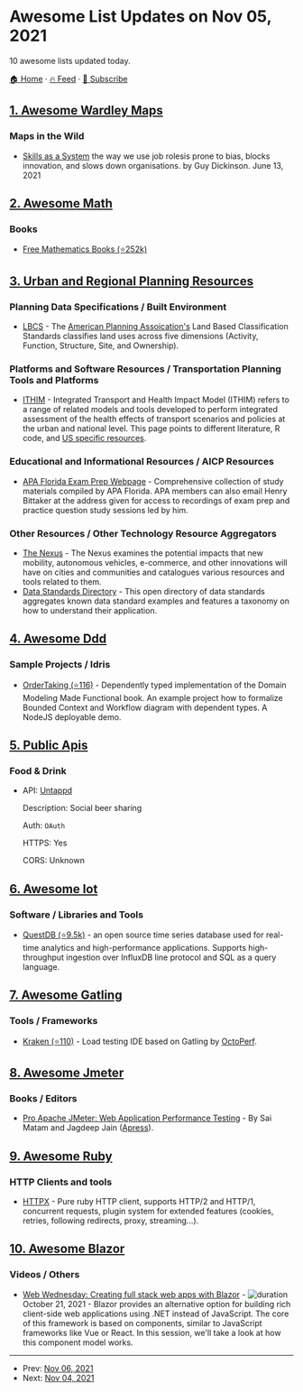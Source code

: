 # Awesome List Updates on Nov 05, 2021

10 awesome lists updated today.

[🏠 Home](/README.md) · [🔥 Feed](https://test.trackawesomelist.com/feed.xml) · [📮 Subscribe](https://trackawesomelist.us17.list-manage.com/subscribe?u=d2f0117aa829c83a63ec63c2f&id=36a103854c)



## [1. Awesome Wardley Maps](/content/wardley-maps-community/awesome-wardley-maps/README.md)

### Maps in the Wild

*   [Skills as a System](https://www.linkedin.com/pulse/skills-system-guy-dickinson/) the way we use job rolesis prone to bias, blocks innovation, and slows down organisations. by Guy Dickinson. June 13, 2021

## [2. Awesome Math](/content/rossant/awesome-math/README.md)

### Books

*   [Free Mathematics Books (⭐252k)](https://github.com/EbookFoundation/free-programming-books/blob/master/books/free-programming-books-subjects.md#mathematics)

## [3. Urban and Regional Planning Resources](/content/APA-Technology-Division/urban-and-regional-planning-resources/README.md)

### Planning Data Specifications / Built Environment

*   [LBCS](https://www.planning.org/lbcs/standards/) - The [American Planning Assoication's](https://www.planning.org/) Land Based Classification Standards classifies land uses across five dimensions (Activity, Function, Structure, Site, and Ownership).

### Platforms and Software Resources / Transportation Planning Tools and Platforms

*   [ITHIM](https://www.mrc-epid.cam.ac.uk/research/research-areas/public-health-modelling/ithim) - Integrated Transport and Health Impact Model (ITHIM) refers to a range of related models and tools developed to perform integrated assessment of the health effects of transport scenarios and policies at the urban and national level. This page points to different literature, R code, and [US specific resources](https://skylab.cdph.ca.gov/HealthyMobilityOptionTool-ITHIM/).

### Educational and Informational Resources / AICP Resources

*   [APA Florida Exam Prep Webpage](https://florida.planning.org/professional-growth/aicp-exam-preparation/aicp-exam-study-links/) - Comprehensive collection of study materials compiled by APA Florida. APA members can also email Henry Bittaker at the address given for access to recordings of exam prep and practice question study sessions led by him.

### Other Resources / Other Technology Resource Aggregators

*   [The Nexus](https://www.urbanismnext.org/the-nexus) - The Nexus examines the potential impacts that new mobility, autonomous vehicles, e-commerce, and other innovations will have on cities and communities and catalogues various resources and tools related to them.
*   [Data Standards Directory](http://datastandards.directory/) - This open directory of data standards aggregates known data standard examples and features a taxonomy on how to understand their application.

## [4. Awesome Ddd](/content/heynickc/awesome-ddd/README.md)

### Sample Projects / Idris

*   [OrderTaking (⭐116)](http://github.com/andorp/order-taking) - Dependently typed implementation of the Domain Modeling Made Functional book. An example project how to formalize Bounded Context and Workflow diagram with dependent types. A NodeJS deployable demo.

## [5. Public Apis](/content/public-apis/public-apis/README.md)

### Food & Drink

- API: [Untappd](https://untappd.com/api/docs)

  Description: Social beer sharing

  Auth: `OAuth`

  HTTPS: Yes

  CORS: Unknown



## [6. Awesome Iot](/content/HQarroum/awesome-iot/README.md)

### Software / Libraries and Tools

*   [QuestDB (⭐9.5k)](https://github.com/questdb/questdb) - an open source time series database used for real-time analytics and high-performance applications. Supports high-throughput ingestion over InfluxDB line protocol and SQL as a query language.

## [7. Awesome Gatling](/content/aliesbelik/awesome-gatling/README.md)

### Tools / Frameworks

*   [Kraken (⭐110)](https://github.com/OctoPerf/kraken) - Load testing IDE based on Gatling by [OctoPerf](https://octoperf.com/categories/kraken/).

## [8. Awesome Jmeter](/content/aliesbelik/awesome-jmeter/README.md)

### Books / Editors

*   [Pro Apache JMeter: Web Application Performance Testing](https://books.google.com/books?id=YJ4xDwAAQBAJ) - By Sai Matam and Jagdeep Jain ([Apress](https://link.springer.com/book/10.1007/978-1-4842-2961-3)).

## [9. Awesome Ruby](/content/markets/awesome-ruby/README.md)

### HTTP Clients and tools

*   [HTTPX](https://gitlab.com/honeyryderchuck/httpx) - Pure ruby HTTP client, supports HTTP/2 and HTTP/1, concurrent requests, plugin system for extended features (cookies, retries, following redirects, proxy, streaming...).

## [10. Awesome Blazor](/content/AdrienTorris/awesome-blazor/README.md)

### Videos / Others

*   [Web Wednesday: Creating full stack web apps with Blazor](https://www.youtube.com/watch?v=C9WSloRSiIc) - ![duration](https://img.shields.io/badge/Duration:%20-60%20min-%230094FF?style=flat-square\&cacheSeconds=maxAge\&logo=youtube) October 21, 2021 - Blazor provides an alternative option for building rich client-side web applications using .NET instead of JavaScript. The core of this framework is based on components, similar to JavaScript frameworks like Vue or React. In this session, we'll take a look at how this component model works.

---

- Prev: [Nov 06, 2021](/content/2021/11/06/README.md)
- Next: [Nov 04, 2021](/content/2021/11/04/README.md)